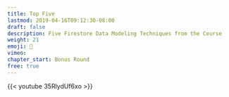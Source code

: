 ```yaml
---
title: Top Five
lastmod: 2019-04-16T09:12:30-08:00
draft: false
description: Five Firestore Data Modeling Techniques from the Course
weight: 21
emoji: 🍰
vimeo:
chapter_start: Bonus Round
free: true
---
```


{{< youtube 35RlydUf6xo >}}